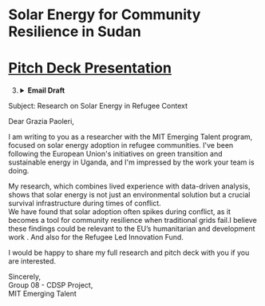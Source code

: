 
<!-- markdownlint-disable MD013 MD037 MD001 MD023 MD022 MD049 MD031 MD007 MD033 MD004 MD009 MD013 MD045 MD041 MD032 MD039 MD019 MD012 MD013 MD037-->
# **Solar Energy for Community Resilience in Sudan**

# [Pitch Deck Presentation](https://solarenergyforcommunityresilienceinsudan.my.canva.site/)


3. <details><summary><b>Email Draft</b></summary><p>
Subject: Research on Solar Energy in Refugee Context

Dear Grazia Paoleri,

I am writing to you as a researcher with the MIT Emerging Talent program, focused on solar energy adoption in refugee communities. I've been following the European Union's initiatives on green transition and sustainable energy in Uganda, and I'm impressed by the work your team is doing.  

My research, which combines lived experience with data-driven analysis, shows that solar energy is not just an environmental solution but a crucial survival infrastructure during times of conflict.  
We have found that solar adoption often spikes during conflict, as it becomes a tool for community resilience when traditional grids fail.I believe these findings could be relevant to the EU’s humanitarian and development work . And also for the Refugee Led Innovation Fund.

I would be happy to share my full research and pitch deck with you if you are interested.

Sincerely,  
Group 08 - CDSP Project,  
MIT Emerging Talent
</p></details>

